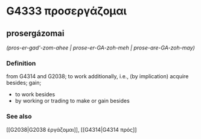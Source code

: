 # G4333 προσεργάζομαι

## prosergázomai

_(pros-er-gad'-zom-ahee | prose-er-GA-zoh-meh | prose-are-GA-zoh-may)_

### Definition

from G4314 and G2038; to work additionally, i.e., (by implication) acquire besides; gain; 

- to work besides
- by working or trading to make or gain besides

### See also

[[G2038|G2038 ἐργάζομαι]], [[G4314|G4314 πρός]]
